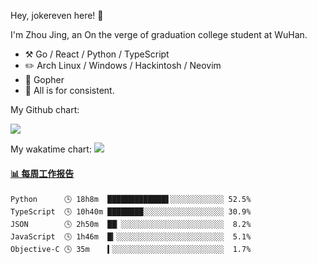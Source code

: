 Hey, jokereven here! 👋

I'm Zhou Jing, an On the verge of graduation college student at WuHan.

-   :hammer_and_pick: Go / React / Python / TypeScript
-   :pencil2: Arch Linux / Windows / Hackintosh / Neovim
-   :seedling: Gopher
-   :thought_balloon: All is for consistent.

My Github chart:

![](https://ghchart.rshah.org/JonnieWayy)

My wakatime chart:
![](https://wakatime.com/share/@jokereven/1679dc82-4bf9-4b63-9203-390d608503de.png)

<!-- waka-box start -->
#### <a href="https://gist.github.com/9f8118785e2d128d746db5f61b0e0a2a" target="_blank">📊 每周工作报告</a>
```text
Python      🕓 18h8m  █████████████▋░░░░░░░░░░░░ 52.5%
TypeScript  🕓 10h40m ████████░░░░░░░░░░░░░░░░░░ 30.9%
JSON        🕓 2h50m  ██▏░░░░░░░░░░░░░░░░░░░░░░░  8.2%
JavaScript  🕓 1h46m  █▎░░░░░░░░░░░░░░░░░░░░░░░░  5.1%
Objective-C 🕓 35m    ▍░░░░░░░░░░░░░░░░░░░░░░░░░  1.7%
```
<!-- Powered by https://github.com/journey-ad/waka-box-go . -->
<!-- waka-box end -->
